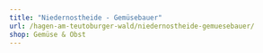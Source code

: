 ```yaml
---
title: "Niedernostheide - Gemüsebauer"
url: /hagen-am-teutoburger-wald/niedernostheide-gemuesebauer/
shop: Gemüse & Obst
---
```

